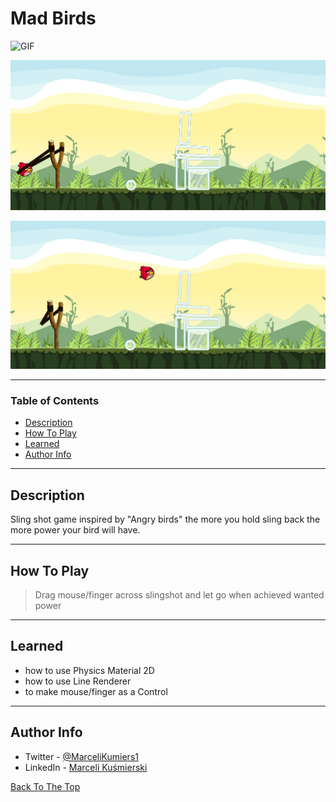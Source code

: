 # Mad Birds

![GIF](Docs/game.gif)

![1](Docs/Screenshot_1.png)

![2](Docs/Screenshot_2.png)



---

### Table of Contents


- [Description](#description)
- [How To Play](#how-to-use)
- [Learned](#learned)
- [Author Info](#author-info)

---

## Description
Sling shot game inspired by "Angry birds" the more you hold sling back the more power your bird will have.




---

## How To Play
> Drag mouse/finger across slingshot and let go when achieved wanted power  


---

## Learned 
- how to use Physics Material 2D
- how to use Line Renderer
- to make mouse/finger as a Control




---


## Author Info

- Twitter - [@MarceliKumiers1](https://twitter.com/MarceliKumiers1)
- LinkedIn - [Marceli Kuśmierski](https://www.linkedin.com/in/marceli-ku%C5%9Bmierski-321969165/)

[Back To The Top](#Mad-Birds)
